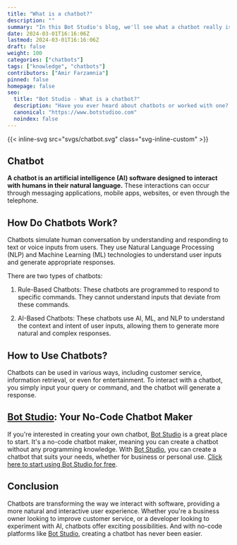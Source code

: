 ```yaml
---
title: "What is a chatbot?"
description: ""
summary: "In this Bot Studio's blog, we'll see what a chatbot really is and how it works."
date: 2024-03-01T16:16:06Z
lastmod: 2024-03-01T16:16:06Z
draft: false
weight: 100
categories: ["chatbots"]
tags: ["knowledge", "chatbots"]
contributors: ["Amir Farzamnia"]
pinned: false
homepage: false
seo:
  title: "Bot Studio - What is a chatbot?"
  description: "Have you ever heard about chatbots or worked with one? This blog tells you what a chatbot really is, how it works, and how to create your own."
  canonical: "https://www.botstudioo.com"
  noindex: false
---
```


{{< inline-svg src="svgs/chatbot.svg" class="svg-inline-custom" >}}

## Chatbot

**A chatbot is an artificial intelligence (AI) software designed to interact with humans in their natural language.** These interactions can occur through messaging applications, mobile apps, websites, or even through the telephone.

## How Do Chatbots Work?

Chatbots simulate human conversation by understanding and responding to text or voice inputs from users. They use Natural Language Processing (NLP) and Machine Learning (ML) technologies to understand user inputs and generate appropriate responses.

There are two types of chatbots:

1. Rule-Based Chatbots: These chatbots are programmed to respond to specific commands. They cannot understand inputs that deviate from these commands.

2. AI-Based Chatbots: These chatbots use AI, ML, and NLP to understand the context and intent of user inputs, allowing them to generate more natural and complex responses.

## How to Use Chatbots?

Chatbots can be used in various ways, including customer service, information retrieval, or even for entertainment. To interact with a chatbot, you simply input your query or command, and the chatbot will generate a response.

## [Bot Studio](https://www.botstudioo.com): Your No-Code Chatbot Maker

If you're interested in creating your own chatbot, [Bot Studio](https://www.botstudioo.com) is a great place to start. It's a no-code chatbot maker, meaning you can create a chatbot without any programming knowledge. With [Bot Studio](https://www.botstudioo.com), you can create a chatbot that suits your needs, whether for business or personal use. [Click here to start using Bot Studio for free](https://www.botstudioo.com).

## Conclusion

Chatbots are transforming the way we interact with software, providing a more natural and interactive user experience. Whether you're a business owner looking to improve customer service, or a developer looking to experiment with AI, chatbots offer exciting possibilities. And with no-code platforms like [Bot Studio](https://www.botstudioo.com), creating a chatbot has never been easier.
